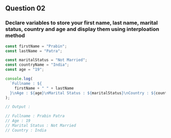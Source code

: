 ## Question 02

### Declare variables to store your first name, last name, marital status, country and age and display them using interploation method

```javascript
const firstName = "Prabin";
const lastName = "Patra";

const maritalStatus = "Not Married";
const countryName = "India";
const age = "19";

console.log(
  `Fullname : ${
    firstName + " " + lastName
  }\nAge : ${age}\nMarital Status : ${maritalStatus}\nCountry : ${countryName}`
);

// Output :

// Fullname : Prabin Patra
// Age : 19
// Marital Status : Not Married
// Country : India
```
